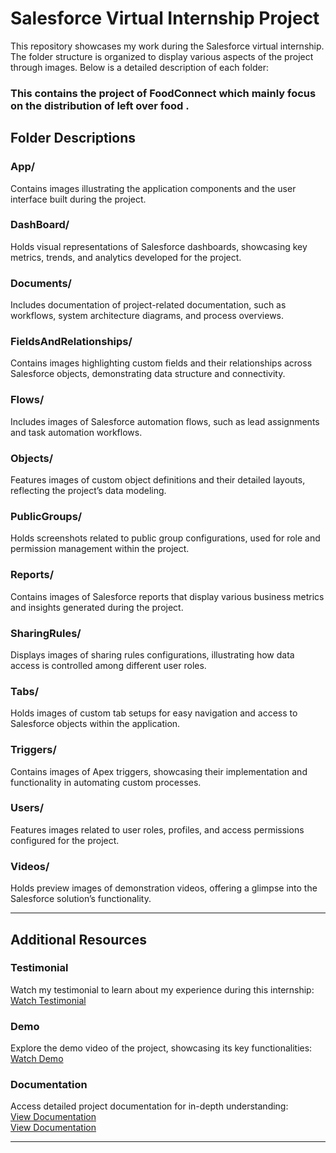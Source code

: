 # Salesforce Virtual Internship Project

This repository showcases my work during the Salesforce virtual internship. The folder structure is organized to display various aspects of the project through images. Below is a detailed description of each folder:
### **This contains the project of FoodConnect which mainly focus on the distribution of left over food .**
## Folder Descriptions

### **App/**
Contains images illustrating the application components and the user interface built during the project.

### **DashBoard/**
Holds visual representations of Salesforce dashboards, showcasing key metrics, trends, and analytics developed for the project.

### **Documents/**
Includes documentation of project-related documentation, such as workflows, system architecture diagrams, and process overviews.

### **FieldsAndRelationships/**
Contains images highlighting custom fields and their relationships across Salesforce objects, demonstrating data structure and connectivity.

### **Flows/**
Includes images of Salesforce automation flows, such as lead assignments and task automation workflows.

### **Objects/**
Features images of custom object definitions and their detailed layouts, reflecting the project’s data modeling.

### **PublicGroups/**
Holds screenshots related to public group configurations, used for role and permission management within the project.

### **Reports/**
Contains images of Salesforce reports that display various business metrics and insights generated during the project.

### **SharingRules/**
Displays images of sharing rules configurations, illustrating how data access is controlled among different user roles.

### **Tabs/**
Holds images of custom tab setups for easy navigation and access to Salesforce objects within the application.

### **Triggers/**
Contains images of Apex triggers, showcasing their implementation and functionality in automating custom processes.

### **Users/**
Features images related to user roles, profiles, and access permissions configured for the project.

### **Videos/**
Holds preview images of demonstration videos, offering a glimpse into the Salesforce solution’s functionality.

---

## Additional Resources  

### **Testimonial**
Watch my testimonial to learn about my experience during this internship:  
[Watch Testimonial](https://drive.google.com/file/d/1nzUUhatw9plcdWMF8YZ3iS8j-lv225h6/view?usp=sharing)

### **Demo**
Explore the demo video of the project, showcasing its key functionalities:  
[Watch Demo](https://drive.google.com/file/d/1C8pEAIZY2NrRqmvoJWRdhqEYvAai78ne/view?usp=sharing)  

### **Documentation**
Access detailed project documentation for in-depth understanding:  
[View Documentation](https://drive.google.com/file/d/1SQSMSr1dItZWVhGi-6ESl82JmqN8lbmO/view?usp=sharing)  
[View Documentation](https://docs.google.com/document/d/1oNfB1xA5KKlDrJ1ycowzYtdPPBgL5DBf/edit?usp=sharing&ouid=111681225658177405442&rtpof=true&sd=true)

---
